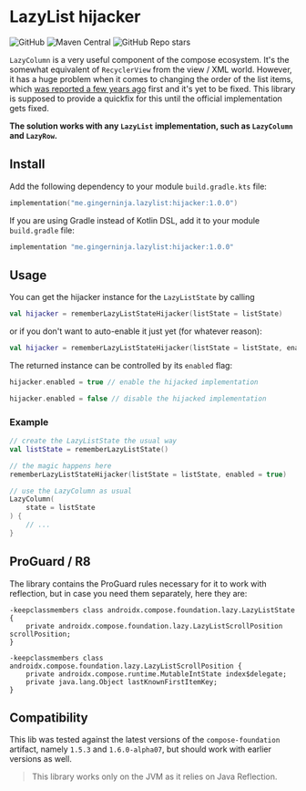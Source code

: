 # LazyList hijacker

![GitHub](https://img.shields.io/github/license/gregkorossy/lazylist-state-hijack)
![Maven Central](https://img.shields.io/maven-central/v/me.gingerninja.lazylist/hijacker)
![GitHub Repo stars](https://img.shields.io/github/stars/gregkorossy/lazylist-state-hijack)

`LazyColumn` is a very useful component of the compose ecosystem. It's the somewhat equivalent of `RecyclerView` from the view / XML  world. However, it has a huge problem when it comes to changing the order of the list items, which [was reported a few years ago](https://issuetracker.google.com/issues/209652366) first and it's yet to be fixed. This library is supposed to provide a quickfix for this until the official implementation gets fixed.

**The solution works with any `LazyList` implementation, such as `LazyColumn` and `LazyRow`.**

## Install

Add the following dependency to your module `build.gradle.kts` file:

```kotlin 
implementation("me.gingerninja.lazylist:hijacker:1.0.0")
```

If you are using Gradle instead of Kotlin DSL, add it to your module `build.gradle` file:
```gradle 
implementation "me.gingerninja.lazylist:hijacker:1.0.0"
```

## Usage

You can get the hijacker instance for the `LazyListState` by calling
```kotlin
val hijacker = rememberLazyListStateHijacker(listState = listState)
```

or if you don't want to auto-enable it just yet (for whatever reason):
```kotlin
val hijacker = rememberLazyListStateHijacker(listState = listState, enabled = false)
```

The returned instance can be controlled by its `enabled` flag:

```kotlin
hijacker.enabled = true // enable the hijacked implementation

hijacker.enabled = false // disable the hijacked implementation
```

### Example

```kotlin
// create the LazyListState the usual way
val listState = rememberLazyListState()

// the magic happens here
rememberLazyListStateHijacker(listState = listState, enabled = true)

// use the LazyColumn as usual
LazyColumn(
    state = listState
) {
    // ...
}
```

## ProGuard / R8

The library contains the ProGuard rules necessary for it to work with reflection, but in case you need them separately, here they are:

```
-keepclassmembers class androidx.compose.foundation.lazy.LazyListState {
    private androidx.compose.foundation.lazy.LazyListScrollPosition scrollPosition;
}

-keepclassmembers class androidx.compose.foundation.lazy.LazyListScrollPosition {
    private androidx.compose.runtime.MutableIntState index$delegate;
    private java.lang.Object lastKnownFirstItemKey;
}
```

## Compatibility

This lib was tested against the latest versions of the `compose-foundation` artifact, namely `1.5.3` and `1.6.0-alpha07`, but should work with earlier versions as well.

> This library works only on the JVM as it relies on Java Reflection.